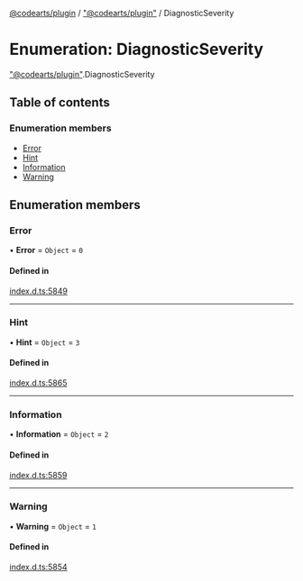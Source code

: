 [@codearts/plugin](../README.md) / ["@codearts/plugin"](../modules/_codearts_plugin_.md) / DiagnosticSeverity

# Enumeration: DiagnosticSeverity

["@codearts/plugin"](../modules/_codearts_plugin_.md).DiagnosticSeverity

## Table of contents

### Enumeration members

- [Error](codearts_plugin_.DiagnosticSeverity.md#error)
- [Hint](codearts_plugin_.DiagnosticSeverity.md#hint)
- [Information](codearts_plugin_.DiagnosticSeverity.md#information)
- [Warning](codearts_plugin_.DiagnosticSeverity.md#warning)

## Enumeration members

### Error

• **Error** = `Object` = `0`

#### Defined in

[index.d.ts:5849](https://github.com/huaweicloud/cloudide-plugin-api/blob/03c74e5/index.d.ts#L5849)

___

### Hint

• **Hint** = `Object` = `3`

#### Defined in

[index.d.ts:5865](https://github.com/huaweicloud/cloudide-plugin-api/blob/03c74e5/index.d.ts#L5865)

___

### Information

• **Information** = `Object` = `2`

#### Defined in

[index.d.ts:5859](https://github.com/huaweicloud/cloudide-plugin-api/blob/03c74e5/index.d.ts#L5859)

___

### Warning

• **Warning** = `Object` = `1`

#### Defined in

[index.d.ts:5854](https://github.com/huaweicloud/cloudide-plugin-api/blob/03c74e5/index.d.ts#L5854)
